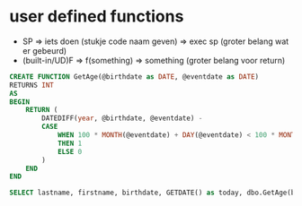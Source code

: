 # user defined functions

- SP => iets doen (stukje code naam geven) => exec sp (groter belang wat er gebeurd)
- (built-in/UD)F => f(something) => something (groter belang voor return)

```SQL
CREATE FUNCTION GetAge(@birthdate as DATE, @eventdate as DATE)
RETURNS INT
AS
BEGIN
	RETURN (
		DATEDIFF(year, @birthdate, @eventdate) -
		CASE 
			WHEN 100 * MONTH(@eventdate) + DAY(@eventdate) < 100 * MONTH(@birthdate) + DAY(@birthdate)
			THEN 1 
			ELSE 0
		)
	END
END
```

```SQL
SELECT lastname, firstname, birthdate, GETDATE() as today, dbo.GetAge(bi)
```
